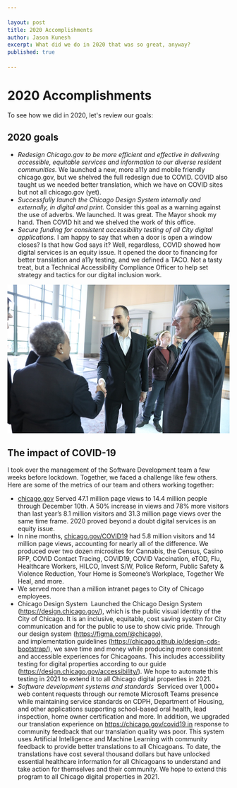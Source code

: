 ```yaml
---

layout: post
title: 2020 Accomplishments
author: Jason Kunesh
excerpt: What did we do in 2020 that was so great, anyway?
published: true

---
```


# 2020 Accomplishments

To see how we did in 2020, let's review our goals:

## 2020 goals

* *Redesign Chicago.gov to be more efficient and effective in delivering accessible, equitable services and information to our diverse resident communities.* We launched a new, more a11y and mobile friendly chicago.gov, but we shelved the full redesign due to COVID. COVID also taught us we needed better translation, which we have on COVID sites but not all chicago.gov (yet).
* *Successfully launch the Chicago Design System internally and externally, in digital and print.* Consider this goal as a warning against the use of adverbs. We launched. It was great. The Mayor shook my hand. Then COVID hit and we shelved the work of this office. 
* *Secure funding for consistent accessibility testing of all City digital applications.* I am happy to say that when a door is open a window closes? Is that how God says it? Well, regardless, COVID showed how digital services is an equity issue. It opened the door to financing for better translation and a11y testing, and we defined a TACO. Not a tasty treat, but a Technical Accessibility Compliance Officer to help set strategy and tactics for our digital inclusion work.

![Mayor Lori Lightfoot shaking hands with Jason Kunesh at the launch of the Chicago Design System](/assets/img/0W7A9648-960.JPG)

## The impact of COVID-19

I took over the management of the Software Development team a few weeks before lockdown. Together, we faced a challenge like few others. Here are some of the metrics of our team and others working together: 

* [chicago.gov](https://chicago.gov) Served 47.1 million page views to 14.4 million people through December 10th. A 50% increase in views and 78% more visitors than last year’s 8.1 million visitors and 31.3 million page views over the same time frame. 2020 proved beyond a doubt digital services is an equity issue.
* In nine months, [chicago.gov/COVID19](https://chicago.gov/COVID19) had 5.8 million visitors and 14 million page views, accounting for nearly all of the difference. We produced over two dozen microsites for Cannabis, the Census, Casino RFP, COVID Contact Tracing, COVID19, COVID Vaccination, eTOD, Flu, Healthcare Workers, HILCO, Invest S/W, Police Reform, Public Safety & Violence Reduction, Your Home is Someone’s Workplace, Together We Heal, and more.
* We served more than a million intranet pages to City of Chicago employees.
* Chicago Design System  Launched the Chicago Design System (https://design.chicago.gov/), which is the public visual identity of the City of Chicago. It is an inclusive, equitable, cost saving system for City communication and for the public to use to show civic pride. Through our design system (https://figma.com/@chicago), and implementation guidelines (https://chicago.github.io/design-cds-bootstrap/), we save time and money while producing more consistent and accessible experiences for Chicagoans. This includes accessibility testing for digital properties according to our guide (https://design.chicago.gov/accessibility/). We hope to automate this testing in 2021 to extend it to all Chicago digital properties in 2021.
* _Software development systems and standards _ Serviced over 1,000+ web content requests through our remote Microsoft Teams presence while maintaining service standards on CDPH, Department of Housing, and other applications supporting school-based oral health, lead inspection, home owner certification and more. In addition, we upgraded our translation experience on https://chicago.gov/covid19 in response to community feedback that our translation quality was poor. This system uses Artificial Intelligence and Machine Learning with community feedback to provide better translations to all Chicagoans. To date, the translations have cost several thousand dollars but have unlocked essential healthcare information for all Chicagoans to understand and take action for themselves and their community. We hope to extend this program to all Chicago digital properties in 2021.

